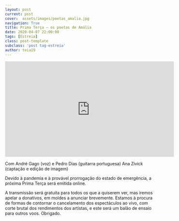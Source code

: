 ```yaml
---
layout: post
current: post
cover:  assets/images/poetas_amalia.jpg
navigation: True
title: Prima Terça — os poetas de Amália
date: 2020-04-07 22:00:00
tags: [Estreia]
class: post-template
subclass: 'post tag-estreia'
author: teia19
---
```


<div id="fb-root"></div>
<script async defer crossorigin="anonymous" src="https://connect.facebook.net/pt_PT/sdk.js#xfbml=1&version=v6.0"></script>

<!--
<div class="fb-video" data-href="https://www.facebook.com/Teia19/videos/888185028269407/" data-width="600" data-show-text="false"><blockquote cite="https://developers.facebook.com/Teia19/videos/888185028269407/" class="fb-xfbml-parse-ignore"><a href="https://developers.facebook.com/Teia19/videos/888185028269407/">PRIMA TERÇA - Os poetas de Amália. Dia 7 de Abril às 22h.</a><p>Não percam dia 7abril 22:00 horas na Teia 19</p>Publicado por <a href="https://www.facebook.com/Teia19/">TEIA 19</a> em Sexta-feira, 3 de abril de 2020</blockquote></div>   
-->

<iframe width="560" height="315" src="https://www.youtube.com/embed/QBTu4yGrSq4" frameborder="0" allow="accelerometer; autoplay; encrypted-media; gyroscope; picture-in-picture" allowfullscreen></iframe>

<br>

Com André Gago (voz) e Pedro Dias (guitarra portuguesa)
Ana Zivick (captação e edição de imagem)

Devido à pandemia e à provável prorrogação do estado de emergência, a próxima Prima Terça será emitida online.

A transmissão será gratuita para todos os que a quiserem ver, mas iremos apelar a donativos, em moldes a anunciar brevemente. Estamos à procura de formas de contornar o cancelamento dos espectáculos ao vivo, com corte brutal dos rendimentos dos artistas, e este será um balão de ensaio para outros voos. Obrigado.
